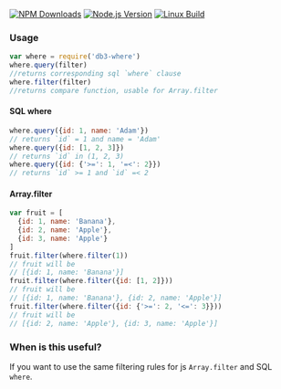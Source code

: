 [![NPM Downloads][downloads-image]][downloads-url]
[![Node.js Version][node-version-image]][node-version-url]
[![Linux Build][travis-image]][travis-url]

### Usage
```js
var where = require('db3-where')
where.query(filter)
//returns corresponding sql `where` clause
where.filter(filter)
//returns compare function, usable for Array.filter
```
#### SQL where
```js
where.query({id: 1, name: 'Adam'})
// returns `id` = 1 and name = 'Adam'
where.query({id: [1, 2, 3]})
// returns `id` in (1, 2, 3)
where.query({id: {'>=': 1, '=<': 2}})
// returns `id` >= 1 and `id` =< 2
```
#### Array.filter
```js
var fruit = [
  {id: 1, name: 'Banana'},
  {id: 2, name: 'Apple'},
  {id: 3, name: 'Apple'}
]
fruit.filter(where.filter(1))
// fruit will be
// [{id: 1, name: 'Banana'}]
fruit.filter(where.filter({id: [1, 2]}))
// fruit will be
// [{id: 1, name: 'Banana'}, {id: 2, name: 'Apple'}]
fruit.filter(where.filter({id: {'>=': 2, '<=': 3}}))
// fruit will be
// [{id: 2, name: 'Apple'}, {id: 3, name: 'Apple'}]
```

### When is this useful?
If you want to use the same filtering rules for js `Array.filter` and SQL `where`.

[downloads-image]: https://img.shields.io/npm/dm/db3-where.svg
[downloads-url]: https://npmjs.org/package/db3-where
[node-version-image]: http://img.shields.io/node/v/db3-where.svg
[node-version-url]: http://nodejs.org/download/
[travis-image]: https://img.shields.io/travis/afanasy/db3-where/master.svg
[travis-url]: https://travis-ci.org/afanasy/db3-where
